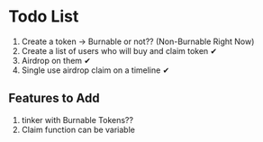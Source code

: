 # Todo List

1. Create a token -> Burnable or not?? (Non-Burnable Right Now)
2. Create a list of users who will buy and claim token ✔
3. Airdrop on them ✔
4. Single use airdrop claim on a timeline ✔


## Features to Add

1. tinker with Burnable Tokens??
2. Claim function can be variable 

